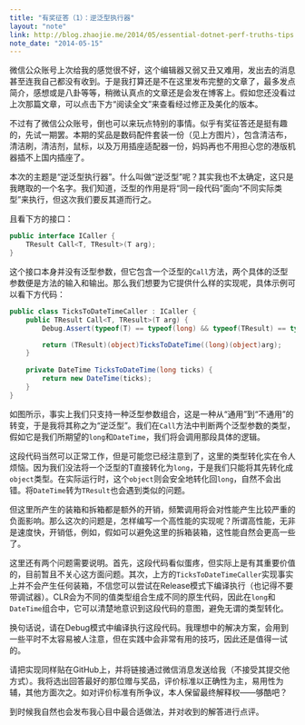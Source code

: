 ```yaml
---
title: "有奖征答（1）：逆泛型执行器"
layout: "note"
link: http://blog.zhaojie.me/2014/05/essential-dotnet-perf-truths-tips.html
note_date: "2014-05-15"
---
```


微信公众账号上次给我的感觉很不好，这个编辑器又弱又丑又难用，发出去的消息甚至连我自己都没有收到。于是我打算还是不在这里发布完整的文章了，最多发点简介，感想或是八卦等等，稍微认真点的文章还是会发在博客上。假如您还没看过上次那篇文章，可以点击下方“阅读全文”来查看经过修正及美化的版本。

不过有了微信公众账号，倒也可以来玩点特别的事情。似乎有奖征答还是挺有趣的，先试一期罢。本期的奖品是数码配件套装一份（见上方图片），包含清洁布，清洁刷，清洁剂，鼠标，以及万用插座适配器一份，妈妈再也不用担心您的港版机器插不上国内插座了。

本次的主题是“逆泛型执行器”。什么叫做“逆泛型”呢？其实我也不太确定，这只是我瞎取的一个名字。我们知道，泛型的作用是将“同一段代码”面向“不同实际类型”来执行，但这次我们要反其道而行之。

且看下方的接口：

```cs
public interface ICaller {
    TResult Call<T, TResult>(T arg);
}
```

这个接口本身并没有泛型参数，但它包含一个泛型的`Call`方法，两个具体的泛型参数便是方法的输入和输出。那么我们想要为它提供什么样的实现呢，具体示例可以看下方代码：

```cs
public class TicksToDateTimeCaller : ICaller {
    public TResult Call<T, TResult>(T arg) {
        Debug.Assert(typeof(T) == typeof(long) && typeof(TResult) == typeof(DateTime));

        return (TResult)(object)TicksToDateTime((long)(object)arg);
    }
    
    private DateTime TicksToDateTime(long ticks) {
        return new DateTime(ticks);
    }
}
```

如图所示，事实上我们只支持一种泛型参数组合，这是一种从“通用”到“不通用”的转变，于是我将其称之为“逆泛型”。我们在`Call`方法中判断两个泛型参数的类型，假如它是我们所期望的`long`和`DateTime`，我们将会调用那段具体的逻辑。

这段代码当然可以正常工作，但是可能您已经注意到了，这里的类型转化实在令人烦恼。因为我们没法将一个泛型的T直接转化为`long`，于是我们只能将其先转化成`object`类型。在实际运行时，这个`object`则会安全地转化回`long`，自然不会出错。将`DateTime`转为`TResult`也会遇到类似的问题。

但这里所产生的装箱和拆箱都是额外的开销，频繁调用将会对性能产生比较严重的负面影响。那么这次的问题是，怎样编写一个高性能的实现呢？所谓高性能，无非是速度快，开销低，例如，假如可以避免这里的拆箱装箱，这性能自然会更高一些了。

这里还有两个问题需要说明。首先，这段代码看似蛋疼，但实际上是有其重要价值的，目前暂且不关心这方面问题。其次，上方的`TicksToDateTimeCaller`实现事实上并不会产生任何装箱，不信您可以尝试在Release模式下编译执行（也记得不要带调试器）。CLR会为不同的值类型组合生成不同的原生代码，因此在`long`和`DateTime`组合中，它可以清楚地意识到这段代码的意图，避免无谓的类型转化。

换句话说，请在Debug模式中编译执行这段代码。我理想中的解决方案，会用到一些平时不太容易被人注意，但在实践中会非常有用的技巧，因此还是值得一试的。

请把实现同样贴在GitHub上，并将链接通过微信消息发送给我（不接受其提交他方式）。我将选出回答最好的那位赠与奖品，评价标准以正确性为主，易用性为辅，其他方面次之。如对评价标准有所争议，本人保留最终解释权——够酷吧？

到时候我自然也会发布我心目中最合适做法，并对收到的解答进行点评。
